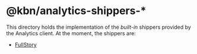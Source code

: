 # @kbn/analytics-shippers-*

This directory holds the implementation of the _built-in_ shippers provided by the Analytics client. At the moment, the shippers are:

* [FullStory](./fullstory/README.md)
